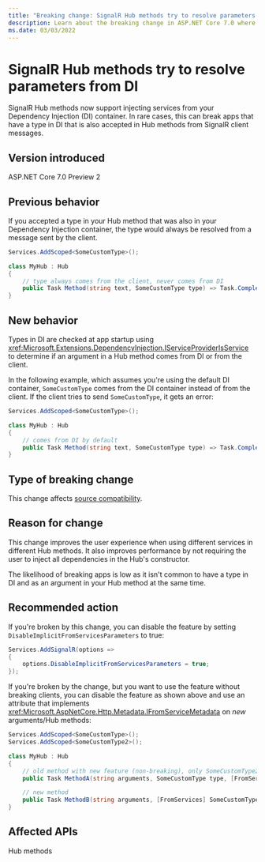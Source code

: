 ```yaml
---
title: "Breaking change: SignalR Hub methods try to resolve parameters from DI"
description: Learn about the breaking change in ASP.NET Core 7.0 where SignalR Hub methods try to resolve parameters from DI.
ms.date: 03/03/2022
---
```


# SignalR Hub methods try to resolve parameters from DI

SignalR Hub methods now support injecting services from your Dependency Injection (DI) container. In rare cases, this can break apps that have a type in DI that is also accepted in Hub methods from SignalR client messages.

## Version introduced

ASP.NET Core 7.0 Preview 2

## Previous behavior

If you accepted a type in your Hub method that was also in your Dependency Injection container, the type would always be resolved from a message sent by the client.

```csharp
Services.AddScoped<SomeCustomType>();

class MyHub : Hub
{
    // type always comes from the client, never comes from DI
    public Task Method(string text, SomeCustomType type) => Task.CompletedTask;
}
```

## New behavior

Types in DI are checked at app startup using <xref:Microsoft.Extensions.DependencyInjection.IServiceProviderIsService> to determine if an argument in a Hub method comes from DI or from the client.

In the following example, which assumes you're using the default DI container, `SomeCustomType` comes from the DI container instead of from the client. If the client tries to send `SomeCustomType`, it gets an error:

```csharp
Services.AddScoped<SomeCustomType>();

class MyHub : Hub
{
    // comes from DI by default
    public Task Method(string text, SomeCustomType type) => Task.CompletedTask;
}
```

## Type of breaking change

This change affects [source compatibility](../../categories.md#source-compatibility).

## Reason for change

This change improves the user experience when using different services in different Hub methods. It also improves performance by not requiring the user to inject all dependencies in the Hub's constructor.

The likelihood of breaking apps is low as it isn't common to have a type in DI and as an argument in your Hub method at the same time.

## Recommended action

If you're broken by this change, you can disable the feature by setting `DisableImplicitFromServicesParameters` to true:

```csharp
Services.AddSignalR(options =>
{
    options.DisableImplicitFromServicesParameters = true;
});
```

If you're broken by the change, but you want to use the feature without breaking clients, you can disable the feature as shown above and use an attribute that implements <xref:Microsoft.AspNetCore.Http.Metadata.IFromServiceMetadata> on *new* arguments/Hub methods:

```csharp
Services.AddScoped<SomeCustomType>();
Services.AddScoped<SomeCustomType2>();

class MyHub : Hub
{
    // old method with new feature (non-breaking), only SomeCustomType2 is resolved from DI
    public Task MethodA(string arguments, SomeCustomType type, [FromServices] SomeCustomType2 type2);

    // new method
    public Task MethodB(string arguments, [FromServices] SomeCustomType type);
}
```

## Affected APIs

Hub methods
